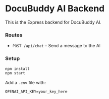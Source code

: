 # DocuBuddy AI Backend

This is the Express backend for DocuBuddy AI.

### Routes

- `POST /api/chat` – Send a message to the AI

### Setup

```bash
npm install
npm start
```

Add a `.env` file with:
```
OPENAI_API_KEY=your_key_here
```